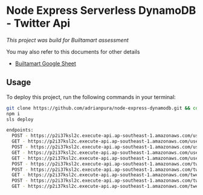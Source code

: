# Node Express Serverless DynamoDB - Twitter Api

_This project was build for Builtamart assessment_

You may also refer to this documents for other details

- [Builtamart Google Sheet](https://docs.google.com/spreadsheets/d/11Ii0OUcdmKHxDnjRVQd73rZaqtfFfg-VSx-fzuWvq7U/edit#gid=1946939777)

## Usage

To deploy this project, run the following commands in your terminal:

```bash
git clone https://github.com/adrianpura/node-express-dynamodb.git && cd node-express-dynamodb
npm i
sls deploy
```

```bash
endpoints:
  POST - https://p2i37ksl2c.execute-api.ap-southeast-1.amazonaws.com/users - creates a user
  GET - https://p2i37ksl2c.execute-api.ap-southeast-1.amazonaws.com/users/{username} - get user by username
  POST - https://p2i37ksl2c.execute-api.ap-southeast-1.amazonaws.com/users/{username}/followers - follow a user
  GET - https://p2i37ksl2c.execute-api.ap-southeast-1.amazonaws.com/users/{username}/followers - get user followers
  GET - https://p2i37ksl2c.execute-api.ap-southeast-1.amazonaws.com/users/{username}/following - get followed by user
  POST - https://p2i37ksl2c.execute-api.ap-southeast-1.amazonaws.com/tweet/{username} - create a tweet
  POST - https://p2i37ksl2c.execute-api.ap-southeast-1.amazonaws.com/tweet/{username}/{tweet_id} - like a tweet
  GET - https://p2i37ksl2c.execute-api.ap-southeast-1.amazonaws.com/tweet/{tweet_id}/likes - get tweet likes
  POST - https://p2i37ksl2c.execute-api.ap-southeast-1.amazonaws.com/tweet/{username}/{tweet_id}/comments - comment on tweet
  GET - https://p2i37ksl2c.execute-api.ap-southeast-1.amazonaws.com/tweet/{tweet_id}/comments - get tweet comments
```

